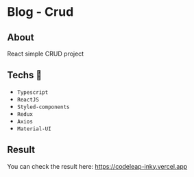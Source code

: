# Blog - Crud
## About
React simple CRUD project
## Techs  🚀
* `Typescript`
* `ReactJS`
* `Styled-components`
* `Redux`
* `Axios`
* `Material-UI`

## Result
You can check the result here: https://codeleap-inky.vercel.app
